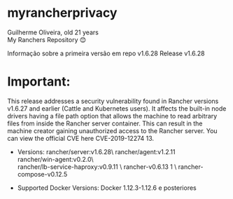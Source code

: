 # myrancherprivacy
Guilherme Oliveira, old 21 years \
My Ranchers Repository 😊

Informação sobre a primeira versão em repo v1.6.28
Release v1.6.28

# Important:
This release addresses a security vulnerability found in Rancher versions v1.6.27 and earlier (Cattle and Kubernetes users). It affects the built-in node drivers having a file path option that allows the machine to read arbitrary files from inside the Rancher server container. This can result in the machine creator gaining unauthorized access to the Rancher server. You can view the official CVE here CVE-2019-12274 13.

- Versions:
rancher/server:v1.6.28\ 
rancher/agent:v1.2.11\
rancher/win-agent:v0.2.0\  
rancher/lb-service-haproxy:v0.9.11 \ 
rancher-v0.6.13 1 \ 
rancher-compose-v0.12.5

- Supported Docker Versions:
Docker 1.12.3-1.12.6 e posteriores
